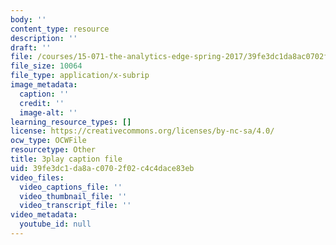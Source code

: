 ```yaml
---
body: ''
content_type: resource
description: ''
draft: ''
file: /courses/15-071-the-analytics-edge-spring-2017/39fe3dc1da8ac0702f02c4c4dace83eb_iJvEgQkLjow.srt
file_size: 10064
file_type: application/x-subrip
image_metadata:
  caption: ''
  credit: ''
  image-alt: ''
learning_resource_types: []
license: https://creativecommons.org/licenses/by-nc-sa/4.0/
ocw_type: OCWFile
resourcetype: Other
title: 3play caption file
uid: 39fe3dc1-da8a-c070-2f02-c4c4dace83eb
video_files:
  video_captions_file: ''
  video_thumbnail_file: ''
  video_transcript_file: ''
video_metadata:
  youtube_id: null
---
```


